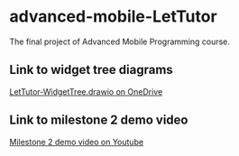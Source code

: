 # advanced-mobile-LetTutor
The final project of Advanced Mobile Programming course.

## Link to widget tree diagrams
[LetTutor-WidgetTree.drawio on OneDrive](https://studenthcmusedu-my.sharepoint.com/:u:/g/personal/20120582_student_hcmus_edu_vn/EZXPr9nZCRBPgJNH1ZcmNjkBA5JRdTyxY3C7KkH5cmR0vw?e=PCdYaq)

## Link to milestone 2 demo video
[Milestone 2 demo video on Youtube](https://youtu.be/jSlUWO_9Szo)
